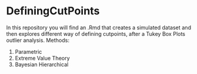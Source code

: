 # DefiningCutPoints

In this repository you will find an .Rmd that creates a simulated dataset and then explores different way of defining cutpoints, after a Tukey Box Plots outlier analysis. 
Methods: 
1. Parametric
2. Extreme Value Theory
3. Bayesian Hierarchical 
